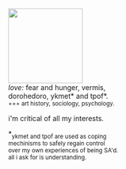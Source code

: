 
<br><img src="https://sewerwolfx.neocities.org/graphics/graphics/gifs/14grey/60.gif" width="150">
<br><i>love:</i> fear and hunger, vermis,
<br>dorohedoro, ykmet* and tpof*.
<br><sub>+++ art history, sociology, psychology.</sub>

<p>i'm critical of all my interests.</p>
*<sub>ykmet and tpof are used as coping<br>
mechinisms to safely regain control<br>
over my own experiences of being SA'd.
<br>all i ask for is understanding.</sub>
